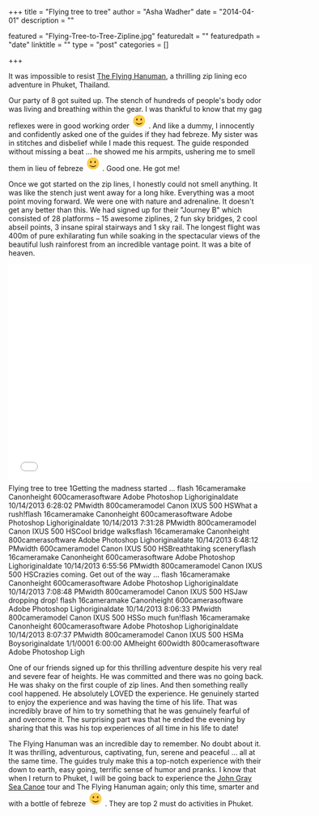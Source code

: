 +++
title = "Flying tree to tree"
author = "Asha Wadher"
date = "2014-04-01"
description = ""

featured = "Flying-Tree-to-Tree-Zipline.jpg"
featuredalt = ""
featuredpath = "date"
linktitle = ""
type = "post"
categories = []

+++

It was impossible to resist <a href="http://www.flyinghanuman.com/" target="_blank">The Flying Hanuman</a>, a thrilling zip lining eco adventure in Phuket, Thailand.

Our party of 8 got suited up. The stench of hundreds of people's body odor was living and breathing within the gear. I was thankful to know that my gag reflexes were in good working order ![:)](/img/twiztedmyrtle/simple-smile.png) . And like a dummy, I innocently and confidently asked one of the guides if they had febreze. My sister was in stitches and disbelief while I made this request. The guide responded without missing a beat ...
 he showed me his armpits, ushering me to smell them in lieu of febreze ![:)](/img/twiztedmyrtle/simple-smile.png) . Good one. He got me!

Once we got started on the zip lines, I honestly could not smell anything. It was like the stench just went away for a long hike. Everything was a moot point moving forward. We were one with nature and adrenaline. It doesn't get any better than this. We had signed up for their "Journey B" which consisted of 28 platforms – 15 awesome ziplines, 2 fun sky bridges, 2 cool abseil points, 3 insane spiral stairways and 1 sky rail. The longest flight was 400m of pure exhilarating fun while soaking in the spectacular views of the beautiful lush rainforest from an incredible vantage point. It was a bite of heaven.

<iframe width="600" height="430" src="//www.cincopa.com/media-platform/iframe.aspx?fid=AUOAfqrfEyGB" frameborder="0" allowfullscreen scrolling="no"></iframe><noscript><span>Flying tree to tree 1</span><span>Getting the madness started ... </span><span>flash</span><span> 16</span><span>cameramake</span><span> Canon</span><span>height</span><span> 600</span><span>camerasoftware</span><span> Adobe Photoshop Ligh</span><span>originaldate</span><span> 10/14/2013 6:28:02 PM</span><span>width</span><span> 800</span><span>cameramodel</span><span> Canon IXUS 500 HS</span><span>What a rush!</span><span>flash</span><span> 16</span><span>cameramake</span><span> Canon</span><span>height</span><span> 600</span><span>camerasoftware</span><span> Adobe Photoshop Ligh</span><span>originaldate</span><span> 10/14/2013 7:31:28 PM</span><span>width</span><span> 800</span><span>cameramodel</span><span> Canon IXUS 500 HS</span><span>Cool bridge walks</span><span>flash</span><span> 16</span><span>cameramake</span><span> Canon</span><span>height</span><span> 800</span><span>camerasoftware</span><span> Adobe Photoshop Ligh</span><span>originaldate</span><span> 10/14/2013 6:48:12 PM</span><span>width</span><span> 600</span><span>cameramodel</span><span> Canon IXUS 500 HS</span><span>Breathtaking scenery</span><span>flash</span><span> 16</span><span>cameramake</span><span> Canon</span><span>height</span><span> 600</span><span>camerasoftware</span><span> Adobe Photoshop Ligh</span><span>originaldate</span><span> 10/14/2013 6:55:56 PM</span><span>width</span><span> 800</span><span>cameramodel</span><span> Canon IXUS 500 HS</span><span>Crazies coming. Get out of the way ... </span><span>flash</span><span> 16</span><span>cameramake</span><span> Canon</span><span>height</span><span> 600</span><span>camerasoftware</span><span> Adobe Photoshop Ligh</span><span>originaldate</span><span> 10/14/2013 7:08:48 PM</span><span>width</span><span> 800</span><span>cameramodel</span><span> Canon IXUS 500 HS</span><span>Jaw dropping drop! </span><span>flash</span><span> 16</span><span>cameramake</span><span> Canon</span><span>height</span><span> 600</span><span>camerasoftware</span><span> Adobe Photoshop Ligh</span><span>originaldate</span><span> 10/14/2013 8:06:33 PM</span><span>width</span><span> 800</span><span>cameramodel</span><span> Canon IXUS 500 HS</span><span>So much fun!</span><span>flash</span><span> 16</span><span>cameramake</span><span> Canon</span><span>height</span><span> 600</span><span>camerasoftware</span><span> Adobe Photoshop Ligh</span><span>originaldate</span><span> 10/14/2013 8:07:37 PM</span><span>width</span><span> 800</span><span>cameramodel</span><span> Canon IXUS 500 HS</span><span>Ma Boys</span><span>originaldate</span><span> 1/1/0001 6:00:00 AM</span><span>height</span><span> 600</span><span>width</span><span> 800</span><span>camerasoftware</span><span> Adobe Photoshop Ligh</span></noscript>

One of our friends signed up for this thrilling adventure despite his very real and severe fear of heights. He was committed and there was no going back. He was shaky on the first couple of zip lines. And then something really cool happened. He absolutely LOVED the experience. He genuinely started to enjoy the experience and was having the time of his life. That was incredibly brave of him to try something that he was genuinely fearful of and overcome it. The surprising part was that he ended the evening by sharing that this was his top experiences of all time in his life to date!

The Flying Hanuman was an incredible day to remember. No doubt about it. It was thrilling, adventurous, captivating, fun, serene and peaceful ...
 all at the same time. The guides truly make this a top-notch experience with their down to earth, easy going, terrific sense of humor and pranks. I know that when I return to Phuket, I will be going back to experience the [John Gray Sea Canoe](/posts/magical-islands-phuket.html) tour and The Flying Hanuman again; only this time, smarter and with a bottle of febreze ![:)](/img/twiztedmyrtle/simple-smile.png) . They are top 2 must do activities in Phuket.
